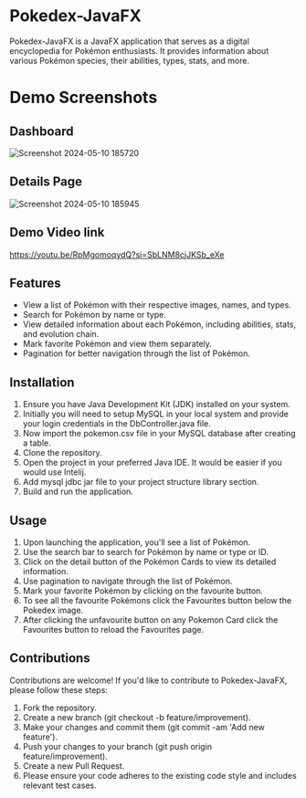 # Pokedex-JavaFX

Pokedex-JavaFX is a JavaFX application that serves as a digital encyclopedia for Pokémon enthusiasts. It provides information about various Pokémon species, their abilities, types, stats, and more.

# Demo Screenshots

## Dashboard

![Screenshot 2024-05-10 185720](https://github.com/Hasib-39/Pokedex-javafx/assets/111696693/ababb259-db8e-4647-8f2d-f43758b1fc19)

## Details Page

![Screenshot 2024-05-10 185945](https://github.com/Hasib-39/Pokedex-javafx/assets/111696693/ce97cad2-9ae1-4bf6-bdd5-9939d2fed227)

## Demo Video link

https://youtu.be/RpMgomoqydQ?si=SbLNM8cjJKSb_eXe

## Features

- View a list of Pokémon with their respective images, names, and types.
- Search for Pokémon by name or type.
- View detailed information about each Pokémon, including abilities, stats, and evolution chain.
- Mark favorite Pokémon and view them separately.
- Pagination for better navigation through the list of Pokémon.

## Installation

1. Ensure you have Java Development Kit (JDK) installed on your system.
2. Initially you will need to setup MySQL in your local system and provide your login credentials in the DbController.java file.
3. Now import the pokemon.csv file in your MySQL database after creating a table.
4. Clone the repository.
5. Open the project in your preferred Java IDE. It would be easier if you would use Intelij.
6. Add mysql jdbc jar file to your project structure library section.
7. Build and run the application.

## Usage

1. Upon launching the application, you'll see a list of Pokémon.
2. Use the search bar to search for Pokémon by name or type or ID.
3. Click on the detail button of the Pokémon Cards to view its detailed information.
4. Use pagination to navigate through the list of Pokémon.
5. Mark your favorite Pokémon by clicking on the favourite button.
6. To see all the favourite Pokémons click the Favourites button below the Pokedex image.
7. After clicking the unfavourite button on any Pokemon Card click the Favourites button to reload the Favourites page.

## Contributions

Contributions are welcome! If you'd like to contribute to Pokedex-JavaFX, please follow these steps:
1. Fork the repository.
2. Create a new branch (git checkout -b feature/improvement).
3. Make your changes and commit them (git commit -am 'Add new feature').
4. Push your changes to your branch (git push origin feature/improvement).
5. Create a new Pull Request.
6. Please ensure your code adheres to the existing code style and includes relevant test cases.

